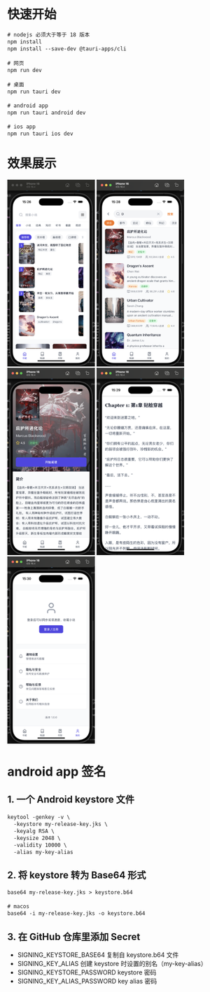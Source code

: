 # 快速开始
```shell
# nodejs 必须大于等于 18 版本
npm install
npm install --save-dev @tauri-apps/cli

# 网页
npm run dev

# 桌面
npm run tauri dev

# android app
npm run tauri android dev

# ios app
npm run tauri ios dev
```

# 效果展示
<img src="public/shucheng.png" alt="书城" width="200"/>
<img src="public/sousuo.png" alt="搜索" width="200"/>
<img src="public/novelDetail.png" alt="小说详情" width="200"/>
<img src="public/reader.png" alt="小说阅读" width="200"/>
<img src="public/settings.png" alt="设置" width="200"/>

# android app 签名

## 1. 一个 Android keystore 文件
```shell
keytool -genkey -v \
  -keystore my-release-key.jks \
  -keyalg RSA \
  -keysize 2048 \
  -validity 10000 \
  -alias my-key-alias
```

## 2. 将 keystore 转为 Base64 形式
```shell
base64 my-release-key.jks > keystore.b64

# macos
base64 -i my-release-key.jks -o keystore.b64
```

## 3. 在 GitHub 仓库里添加 Secret
- SIGNING_KEYSTORE_BASE64 复制自 keystore.b64 文件
- SIGNING_KEY_ALIAS 创建 keystore 时设置的别名（my-key-alias）
- SIGNING_KEYSTORE_PASSWORD keystore 密码
- SIGNING_KEY_ALIAS_PASSWORD key alias 密码